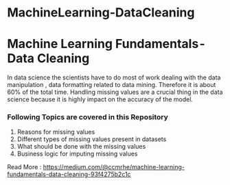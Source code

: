# MachineLearning-DataCleaning
# Machine Learning Fundamentals - Data Cleaning
In data science the scientists have to do most of work dealing with the data manipulation , data formatting related to data mining. Therefore it is about 60% of the total time. Handling missing values are a crucial thing in the data science because it is highly impact on the accuracy of the model. 
### Following Topics are covered in this Repository
1. Reasons for missing values
2. Different types of missing values present in datasets
3. What should be done with the missing values
4. Business logic for imputing missing values

Read More : https://medium.com/@ccmrhe/machine-learning-fundamentals-data-cleaning-93f4275b2c1c
